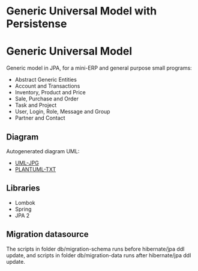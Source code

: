 # Generic Universal Model with Persistense

# Generic Universal Model

Generic model in JPA, for a mini-ERP and general purpose small programs:
- Abstract Generic Entities
- Account and Transactions
- Inventory, Product and Price
- Sale, Purchase and Order
- Task and Project
- User, Login, Role, Message and Group
- Partner and Contact
## Diagram
Autogenerated diagram UML:
- [UML-JPG](doc/uml/generic-universal-model-plantuml-1.0.0-SNAPSHOT.png)
- [PLANTUML-TXT](doc/uml/generic-universal-model-plantuml-1.0.0-SNAPSHOT.txt)

## Libraries
- Lombok
- Spring
- JPA 2



## Migration datasource

The scripts in folder db/migration-schema runs before hibernate/jpa ddl update, 
and scripts in folder db/migration-data runs after hibernate/jpa ddl update.
